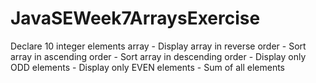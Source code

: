 # JavaSEWeek7ArraysExercise

 Declare 10 integer elements array
        - Display array in reverse order
        - Sort array in ascending order
        - Sort array in descending order
        - Display only ODD elements
        - Display only EVEN elements
        - Sum of all elements

